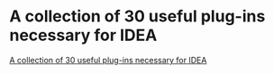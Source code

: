 # A collection of 30 useful plug-ins necessary for IDEA
[A collection of 30 useful plug-ins necessary for IDEA](https://aiwithcloud.com/2022/09/15/a_collection_of_30_useful_plug_ins_necessary_for_idea/)